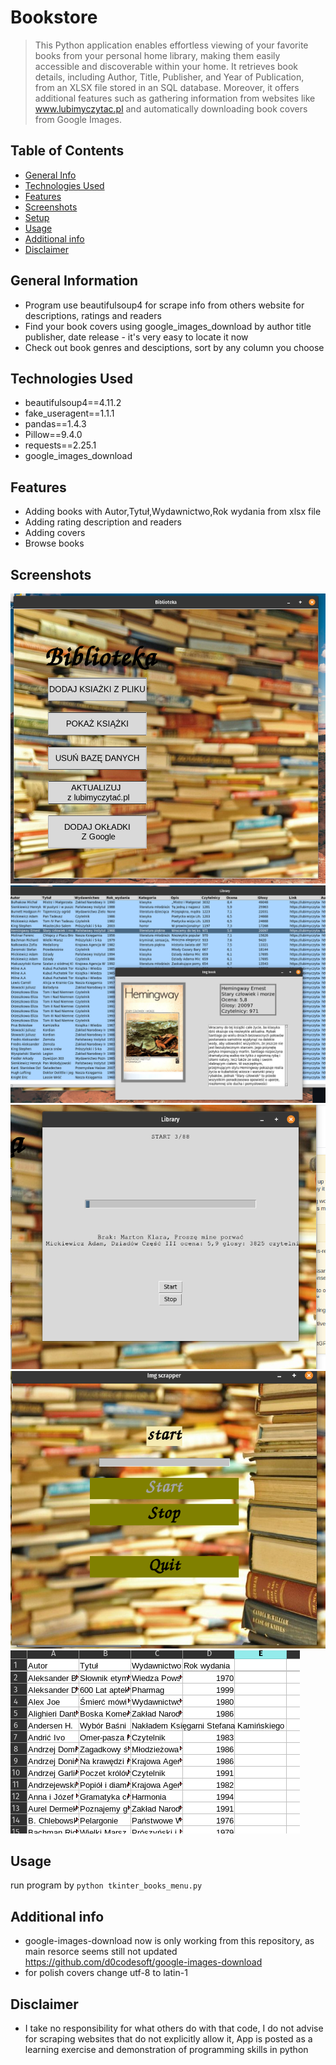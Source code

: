 # Bookstore
> This Python application enables effortless viewing of your favorite books from your personal home library, making them easily accessible and discoverable within your home. It retrieves book details, including Author, Title, Publisher, and Year of Publication, from an XLSX file stored in an SQL database. Moreover, it offers additional features such as gathering information from websites like www.lubimyczytac.pl and automatically downloading book covers from Google Images.



## Table of Contents
* [General Info](#general-information)
* [Technologies Used](#technologies-used)
* [Features](#features)
* [Screenshots](#screenshots)
* [Setup](#setup)
* [Usage](#usage)
* [Additional info](#additional-info)
* [Disclaimer](#Disclaimer)

<!-- * [License](#license) -->


## General Information
- Program use beautifulsoup4 for scrape info from others website for descriptions, ratings and readers
- Find your book covers using google_images_download by author title publisher, date release - it's very easy to locate it now
- Check out book genres and desciptions, sort by any column you choose

<!-- You don't have to answer all the questions - just the ones relevant to your project. -->


## Technologies Used
- beautifulsoup4==4.11.2
- fake_useragent==1.1.1
- pandas==1.4.3
- Pillow==9.4.0
- requests==2.25.1
- google_images_download

## Features
- Adding books with Autor,Tytuł,Wydawnictwo,Rok wydania from xlsx file
- Adding rating description and readers
- Adding covers
- Browse books


## Screenshots
![Example screenshot](./img_of_app/img1.png)
![Example screenshot](./img_of_app/img2.png)
![Example screenshot](./img_of_app/img3.png)
![Example screenshot](./img_of_app/img4.png)
![Example screenshot](./img_of_app/img5.png)


## Usage
run program by 
`python tkinter_books_menu.py`


## Additional info
- google-images-download now is only working from this repository, as main resorce seems still not updated
	https://github.com/d0codesoft/google-images-download
- for polish covers change utf-8 to latin-1



## Disclaimer
- I take no responsibility for what others do with that code, I do not advise for scraping websites that do not explicitly allow it, App is posted as a learning exercise and demonstration of programming skills in python

<!-- Optional -->
<!-- ## License -->
<!-- This project is open source and available under the [... License](). -->

<!-- You don't have to include all sections - just the one's relevant to your project -->
